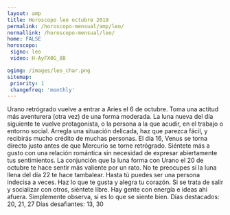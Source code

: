 ```yaml
---
layout: amp
title: Horoscopo leo octubre 2019 
permalink: /horoscopo-mensual/amp/leo/
normallink: /horoscopo-mensual/leo/
home: FALSE
horoscopo:
 signo: leo
 video: H-AyFX0G_88

ogimg: /images/leo_char.png
sitemap:
 priority: 1
 changefreq: 'monthly'
---
```



Urano retrógrado vuelve a entrar a Aries el 6 de octubre. Toma una actitud más aventurera (otra vez) de una forma moderada. La luna nueva del día siguiente te vuelve protagonista, o la persona a la que acudir, en el trabajo o entorno social. Arregla una situación delicada, haz que parezca fácil, y recibirás mucho crédito de muchas personas. 
El día 16, Venus se torna directo justo antes de que Mercurio se torne retrógrado. Siéntete más a gusto con una relación romántica sin necesidad de expresar abiertamente tus sentimientos. La conjunción que la luna forma con Urano el 20 de octubre te hace sentir más valiente por un rato. 
No te preocupes si la luna llena del día 22 te hace tambalear. Hasta tú puedes ser una persona indecisa a veces. Haz lo que te gusta y alegra tu corazón. Si se trata de salir y socializar con otros, siéntete libre. Hay gente con energía e ideas ahí afuera. Simplemente observa, si es lo que se siente bien. 
Días destacados: 20, 21, 27
Días desafiantes: 13, 30